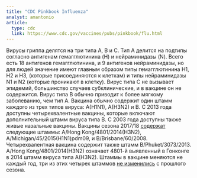 ```yaml
---
title: "CDC Pinkbook Influenza"
analyst: amantonio
article:
  type: cdc
  link: https://www.cdc.gov/vaccines/pubs/pinkbook/flu.html
---
```


Вирусы гриппа делятся на три типа A, B и C. Тип А делится на подтипы согласно антигенам гемагглютинина (H) и нейраминидазы (N). Всего есть 18 антигенов гемагглютинина, и 9 антигенов нейраминидазы, но для людей значение имеют главным образом типы гемагглютинина H1, H2 и H3, (которые присоединяются к клеткам) и типы нейраминидазы N1 и N2 (которые проникают в клетку).
Вирус типа С не вызывает эпидемий, большинство случаев субклинические, и в вакцине он не содержится. Вирус типа В обычно приводит к более мягкому заболеванию, чем тип А.
Вакцина обычно содержит один штамм каждого из трех типов вируса: A(H1N1), A(H3N2) и B.
С 2013 года доступны четырехвалентные вакцины, которые включают дополнительный штамм вируса типа В.
С 2003 года доступны также живые назальные вакцины.
Вакцины сезона 2017/18 [содержат](https://www.cdc.gov/flu/professionals/acip/index.htm) следующие штаммы: A/Hong Kong/4801/2014(H3N2), A/Michigan/45/2015(H1N1)pdm09, и B/Brisbane/60/2008. Четырехвалентная вакцина содержит также штамм B/Phuket/3073/2013.
A/Hong Kong/4801/2014(H3N2) означает 4801-й выявленный в Гонконге в 2014 штамм вируса типа A(H3N2). Штаммы в вакцине меняются не каждый год, три из этих четырех штаммов [не изменились](https://www.cdc.gov/flu/about/season/flu-season-2016-2017.htm) с прошлого сезона.
